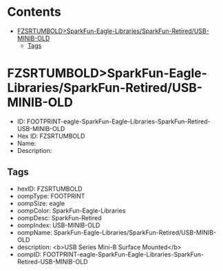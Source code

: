 



Contents
========

* [FZSRTUMBOLD>SparkFun-Eagle-Libraries/SparkFun-Retired/USB-MINIB-OLD](#fzsrtumboldsparkfun-eagle-librariessparkfun-retiredusb-minib-old)
	* [Tags](#tags)

# FZSRTUMBOLD>SparkFun-Eagle-Libraries/SparkFun-Retired/USB-MINIB-OLD

- ID: FOOTPRINT-eagle-SparkFun-Eagle-Libraries-SparkFun-Retired-USB-MINIB-OLD
- Hex ID: FZSRTUMBOLD
- Name: 
- Description: 

## Tags

- hexID: FZSRTUMBOLD
- oompType: FOOTPRINT
- oompSize: eagle
- oompColor: SparkFun-Eagle-Libraries
- oompDesc: SparkFun-Retired
- oompIndex: USB-MINIB-OLD
- oompName: SparkFun-Eagle-Libraries/SparkFun-Retired/USB-MINIB-OLD
- description: &lt;b&gt;USB Series Mini-B Surface Mounted&lt;/b&gt;
- oompID: FOOTPRINT-eagle-SparkFun-Eagle-Libraries-SparkFun-Retired-USB-MINIB-OLD
